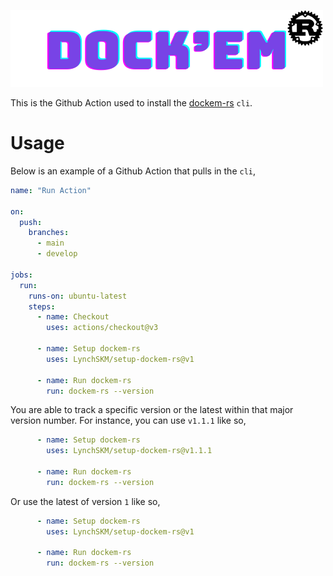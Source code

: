 ![Dockem-RS](docs/logo.png)

This is the Github Action used to install the [dockem-rs](https://github.com/LynchSKM/dockem-rs) `cli`.

# Usage

Below is an example of a Github Action that pulls in the `cli`,

```yaml
name: "Run Action"

on:
  push:
    branches:
      - main
      - develop

jobs:
  run:
    runs-on: ubuntu-latest
    steps:
      - name: Checkout
        uses: actions/checkout@v3

      - name: Setup dockem-rs
        uses: LynchSKM/setup-dockem-rs@v1

      - name: Run dockem-rs
        run: dockem-rs --version
```

You are able to track a specific version or the latest within that major version number. For instance, you can use `v1.1.1` like so,
```yaml
      - name: Setup dockem-rs
        uses: LynchSKM/setup-dockem-rs@v1.1.1

      - name: Run dockem-rs
        run: dockem-rs --version
```

Or use the latest of version `1` like so,
```yaml
      - name: Setup dockem-rs
        uses: LynchSKM/setup-dockem-rs@v1

      - name: Run dockem-rs
        run: dockem-rs --version
```